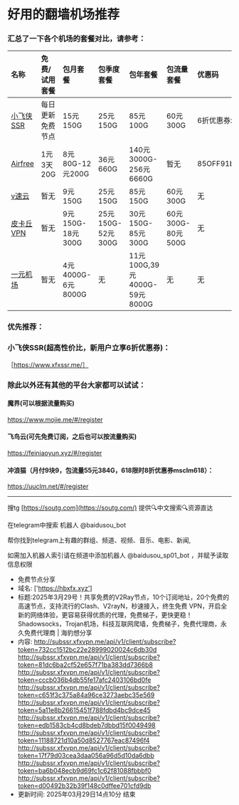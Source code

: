 # 好用的翻墙机场推荐
### 汇总了一下各个机场的套餐对比，请参考：
| 名称 | 免费/试用套餐 | 包月套餐 | 包季度套餐 | 包年套餐 | 包流量套餐 | 优惠码 |
| :----- | :----- | :----- | :----- | :----- | :----- | :-----|
| [小飞侠SSR](https://www.xfxssr.me/) | 每日更新免费节点 | 15元150G | 25元150G | 85元100G | 60元300G | 6折优惠券xfxssr1 |
| [Airfree](https://airfree.space/auth/register) | 1元3天20G | 8元80G-12元200G | 36元660G | 140元3000G-256元6660G | 暂无 | 85OFF91b22a25 |
| [v速云](https://www.xfxssr.me/) | 暂无 | 9元150G | 25元150G | 85元150G | 60元300G | 无 |
| [皮卡丘VPN](https://pkqjiasu.com/)                  | 暂无             | 9元150G-18元300G | 25元150G-52元300G | 30元150G-85元300G | 60元300G-80元500G | 无 |
| [一元机场](https://xn--4gq62f52gdss.com/#/register) | 暂无 | 4元4000G-6元8000G | 无 | 11元100G,39元4000G-59元8000G | 无 | 无 |


### 优先推荐：
### 小飞侠SSR(超高性价比，新用户立享6折优惠券)：
［https://www.xfxssr.me/］



### 除此以外还有其他的平台大家都可以试试：

#### 魔界(可以根据流量购买)
https://www.mojie.me/#/register
#### 飞鸟云(可先免费订阅，之后也可以按流量购买)
https://feiniaoyun.xyz/#/register
#### 冲浪猫（月付9块9，包流量55元384G，618限时8折优惠券msclm618）：
https://uuclm.net/#/register

---------------------------------------------------------------------------------------------------------------------------------

搜tg [https://soutg.com](https://soutg.com/) 提供🔍中文搜索🔍资源直达

在telegram中搜索 机器人 @baidusou_bot

帮你找到telegram上有趣的群组、频道、视频、音乐、电影、新闻,

如需加入机器人索引请在频道中添加机器人 @baidusou_sp01_bot ，并赋予读取信息权限

- 免费节点分享 
- 域名: ['https://hbxfx.xyz'] 
- 标题:2025年3月29号！共享免费的V2Ray节点，10个订阅地址，20个免费的高速节点，支持流行的Clash、V2rayN，秒速接入，终生免费 VPN，开启全新的网络体验，更容易获得优质的代理，免费梯子，更快更稳！Shadowsocks，Trojan机场，科技互联网爬墙，免费梯子，免费代理商，永久免费代理商  |  海豹想分享 
- 内容: 
http://subssr.xfxvpn.me/api/v1/client/subscribe?token=732cc1512bc22e28999020024c6db30d
http://subssr.xfxvpn.me/api/v1/client/subscribe?token=81dc6ba2cf52e657f71ba383dd7366b8
http://subssr.xfxvpn.me/api/v1/client/subscribe?token=cccb036b4db55fe17afc2403106bd0fe
http://subssr.xfxvpn.me/api/v1/client/subscribe?token=c651f3c375a84a96ce3273aebc35e569
http://subssr.xfxvpn.me/api/v1/client/subscribe?token=5a11e8b26615451f788fdbd4bc9dce45
http://subssr.xfxvpn.me/api/v1/client/subscribe?token=edb1583cb4cd8bdeb7dbbd15f0049498
http://subssr.xfxvpn.me/api/v1/client/subscribe?token=11188721d10a50d8527767eac87496f4
http://subssr.xfxvpn.me/api/v1/client/subscribe?token=17f79d03cea3daa056a96d5d10da6dbb
http://subssr.xfxvpn.me/api/v1/client/subscribe?token=ba6b048ecb9d69fc1c62f81088fbbbf0
http://subssr.xfxvpn.me/api/v1/client/subscribe?token=d00492b32b39f148c0dffee701cfd9db 
- 更新时间: 2025年03月29日14点10分 
结束
